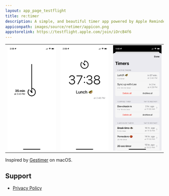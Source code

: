 ```yaml
---
layout: app_page_testflight
title: re:timer
description: A simple, and beautiful timer app powered by Apple Reminders
appiconpath: images/source/retimer/appicon.png
appstorelink: https://testflight.apple.com/join/iOrcB4f6
---
```


|      |     |     |
| --------|---------|-------|
| ![](images/source/retimer/2.png)  | ![](images/source/retimer/3.png)    | ![](images/source/retimer/4.png)    |

Inspired by [Gestimer](https://maddin.io/gestimer/) on macOS.


## Support

- [Privacy Policy](https://jangelsb.github.io/retimer/privacy)